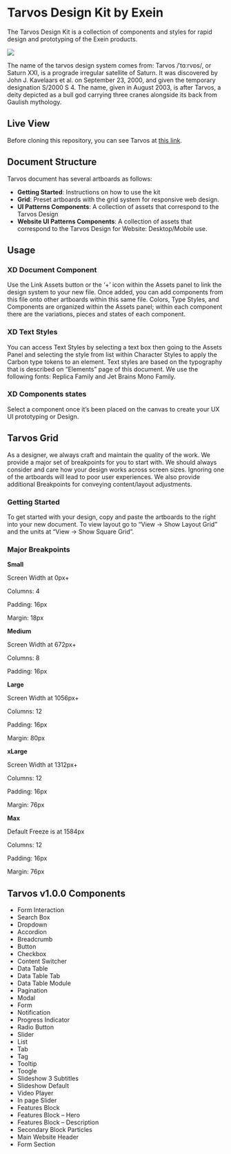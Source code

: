 # Tarvos Design Kit by Exein 

The Tarvos Design Kit is a collection of components and styles for rapid design and prototyping of the Exein products.

![](res/Tarvos.jpg)

The name of the tarvos design system comes from: Tarvos /ˈtɑːrvɒs/, or Saturn XXI, is a prograde irregular satellite of Saturn. It was discovered by John J. Kavelaars et al. on September 23, 2000, and given the temporary designation S/2000 S 4. The name, given in August 2003, is after Tarvos, a deity depicted as a bull god carrying three cranes alongside its back from Gaulish mythology. 

## Live View
Before cloning this repository, you can see Tarvos at [this link](https://xd.adobe.com/view/b4c4f512-ca10-4ddc-8c90-3b49745b2d9f-e197/).

## Document Structure
Tarvos document has several artboards as follows:

- **Getting Started**: Instructions on how to use the kit
- **Grid**: Preset artboards with the grid system for responsive web design.
- **UI Patterns Components**: A collection of assets that correspond to the Tarvos Design
- **Website UI Patterns Components**: A collection of assets that 
correspond to the Tarvos Design for Website: Desktop/Mobile use.

## Usage
### XD Document Component
Use the Link Assets button or the ‘+’ icon within the Assets panel to link the design system to your new file. Once added, you can add components from this file onto other artboards within this same file. Colors, Type Styles, and Components are organized within the Assets panel; within each component there are the variations, pieces and states of each component.

### XD Text Styles
You can access Text Styles by selecting a text box then going to the Assets Panel and selecting the style from list within Character Styles to apply the Carbon type tokens to an element. Text styles are based on the typography that is described on “Elements” page of this document. We use the following fonts: Replica Family and Jet Brains Mono Family.

### XD Components states
Select a component once it’s been placed on the canvas to create your UX UI prototyping or Design.

## Tarvos Grid
As a designer, we always craft and maintain the quality of the work. We provide a major set of breakpoints for you to start with. We should always consider and care how your design works across screen sizes. Ignoring one of the artboards will lead to poor user experiences. We also provide additional Breakpoints for conveying content/layout adjustments. 

### Getting Started 
To get started with your design, copy and paste the artboards to the right into your new document. To view layout go to “View → Show Layout Grid” and the units at “View → Show Square Grid”.

### Major Breakpoints 

**Small**

Screen Width at 0px+ 

Columns: 4 

Padding: 16px 

Margin: 18px

**Medium**

Screen Width at 672px+ 

Columns: 8 

Padding: 16px 

**Large**

Screen Width at 1056px+ 

Columns: 12 

Padding: 16px 

Margin: 80px 

**xLarge**

Screen Width at 1312px+ 

Columns: 12

Padding: 16px 

Margin: 76px 

**Max**

Default Freeze is at 1584px

Columns: 12

Padding: 16px 

Margin: 76px 

## Tarvos v1.0.0 Components 
- Form Interaction
- Search Box
- Dropdown
- Accordion
- Breadcrumb
- Button
- Checkbox
- Content Switcher
- Data Table
- Data Table Tab
- Data Table Module
- Pagination
- Modal
- Form
- Notification
- Progress Indicator
- Radio Button
- Slider
- List
- Tab
- Tag
- Tooltip
- Toogle
- Slideshow 3 Subtitles
- Slideshow Default
- Video Player
- In page Slider
- Features Block
- Features Block – Hero
- Features Block – Description
- Secondary Block Particles
- Main Website Header
- Form Section
